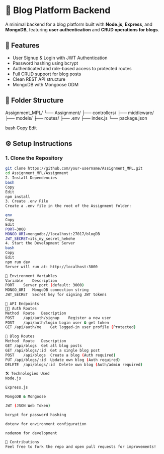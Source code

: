 # 📘 Blog Platform Backend

A minimal backend for a blog platform built with **Node.js**, **Express**, and **MongoDB**, featuring **user authentication** and **CRUD operations for blogs**.

## 🚀 Features

- User Signup & Login with JWT Authentication
- Password hashing using bcrypt
- Authenticated and role-based access to protected routes
- Full CRUD support for blog posts
- Clean REST API structure
- MongoDB with Mongoose ODM

## 📁 Folder Structure

Assignment_MPL/
└── Assignment/
├── controllers/
├── middleware/
├── models/
├── routes/
├── .env
├── index.js
└── package.json

bash
Copy
Edit

## ⚙️ Setup Instructions

### 1. Clone the Repository

```bash
git clone https://github.com/your-username/Assignment_MPL.git
cd Assignment_MPL/Assignment
2. Install Dependencies
bash
Copy
Edit
npm install
3. Create .env File
Create a .env file in the root of the Assignment folder:

env
Copy
Edit
PORT=3000
MONGO_URI=mongodb://localhost:27017/blogDB
JWT_SECRET=its_my_secret_hehehe
4. Start the Development Server
bash
Copy
Edit
npm run dev
Server will run at: http://localhost:3000

🔐 Environment Variables
Variable	Description
PORT	Server port (default: 3000)
MONGO_URI	MongoDB connection string
JWT_SECRET	Secret key for signing JWT tokens

📮 API Endpoints
🧑‍💼 Auth Routes
Method	Route	Description
POST	/api/auth/signup	Register a new user
POST	/api/auth/login	Login user & get token
GET	/api/auth/me	Get logged-in user profile (Protected)

📝 Blog Routes
Method	Route	Description
GET	/api/blogs	Get all blog posts
GET	/api/blogs/:id	Get a single blog post
POST	/api/blogs	Create a blog (Auth required)
PUT	/api/blogs/:id	Update own blog (Auth required)
DELETE	/api/blogs/:id	Delete own blog (Auth/admin required)

🛠️ Technologies Used
Node.js

Express.js

MongoDB & Mongoose

JWT (JSON Web Token)

bcrypt for password hashing

dotenv for environment configuration

nodemon for development

🤝 Contributions
Feel free to fork the repo and open pull requests for improvements!












